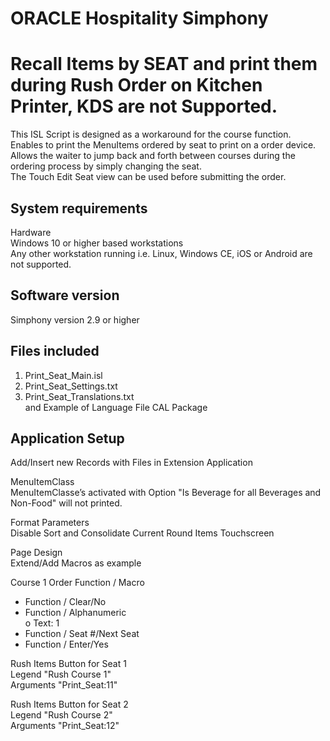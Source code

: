# ORACLE Hospitality Simphony  
# Recall Items by SEAT and print them during Rush Order on Kitchen Printer, KDS are not Supported.
  
This ISL Script is designed as a workaround for the course function.  
Enables to print the MenuItems ordered by seat to print on a order device.  
Allows the waiter to jump back and forth between courses during the ordering process by simply changing the seat.  
The Touch Edit Seat view can be used before submitting the order.  

## System requirements
Hardware  
Windows 10 or higher based workstations  
Any other workstation running i.e. Linux, Windows CE, iOS or Android are not supported.  

## Software version
Simphony version 2.9 or higher

## Files included
1. Print_Seat_Main.isl  
2. Print_Seat_Settings.txt  
3. Print_Seat_Translations.txt  
and Example of Language File CAL Package  
  
  
## Application Setup  
Add/Insert new Records with Files in Extension Application  
  
MenuItemClass  
MenuItemClasse’s activated with Option "Is Beverage for all Beverages and Non-Food" will not printed.  
  
Format Parameters  
Disable Sort and Consolidate Current Round Items Touchscreen  

Page Design  
Extend/Add Macros as example  
  
Course 1 Order Function / Macro  
- Function / Clear/No  
- Function / Alphanumeric  
o Text: 1  
- Function / Seat #/Next Seat  
- Function / Enter/Yes  
  
Rush Items Button for Seat 1    
Legend "Rush Course 1"  
Arguments "Print_Seat:11"  
  
Rush Items Button for Seat 2  
Legend "Rush Course 2"  
Arguments "Print_Seat:12"  
